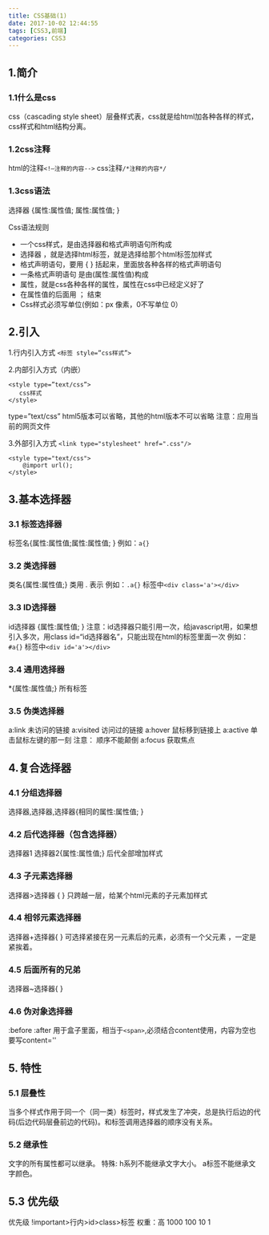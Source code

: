 ```yaml
---
title: CSS基础(1)
date: 2017-10-02 12:44:55
tags: [CSS3,前端]
categories: CSS3
---
```


##	1.简介
###	1.1什么是css
css（cascading style sheet）层叠样式表，css就是给html加各种各样的样式，css样式和html结构分离。

###	1.2css注释
html的注释`<!—注释的内容-->`
css注释`/*注释的内容*/` 

###	1.3css语法
选择器 {属性:属性值; 属性:属性值; }

Css语法规则
+	一个css样式，是由选择器和格式声明语句所构成
+	选择器 ，就是选择html标签，就是选择给那个html标签加样式
+	格式声明语句，要用 {  } 括起来，里面放各种各样的格式声明语句
+	一条格式声明语句 是由(属性:属性值)构成
+	属性，就是css各种各样的属性，属性在css中已经定义好了
+	在属性值的后面用 ； 结束
+	Css样式必须写单位(例如：px 像素，0不写单位 0）

##	2.引入
1.行内引入方式
`<标签 style=”css样式”>`

2.内部引入方式（内嵌）
```
<style type=”text/css”>
   css样式
</style>
```
type=”text/css” html5版本可以省略，其他的html版本不可以省略
注意：应用当前的网页文件

3.外部引入方式
`<link type="stylesheet" href=".css"/>`
```
<style type="text/css">	
	@import url();
</style>
```

##	3.基本选择器
###	3.1	标签选择器
标签名{属性:属性值;属性:属性值;  }
例如：`a{}`

###	3.2 类选择器
类名{属性:属性值;}
类用 .   表示
例如：`.a{}`  标签中`<div class='a'></div>`

###	3.3 ID选择器
id选择器 {属性:属性值;  }
注意：id选择器只能引用一次，给javascript用，如果想引入多次，用class
id=“id选择器名”，只能出现在html的标签里面一次
例如：`#a{}`  标签中`<div id='a'></div>`

###	3.4 通用选择器
*{属性:属性值;}
所有标签

###	3.5 伪类选择器
a:link 未访问的链接 
a:visited 访问过的链接
a:hover 鼠标移到链接上
a:active 单击鼠标左键的那一刻
注意： 顺序不能颠倒
a:focus  获取焦点

##	4.复合选择器
###	4.1	分组选择器
选择器,选择器,选择器{相同的属性:属性值;  }

###	4.2	后代选择器（包含选择器）
选择器1 选择器2{属性:属性值;}
后代全部增加样式

###	4.3 子元素选择器
选择器>选择器 {  }
只跨越一层，给某个html元素的子元素加样式

###	4.4 相邻元素选择器
选择器+选择器{  }
可选择紧接在另一元素后的元素，必须有一个父元素 ，一定是紧挨着。

###	4.5 后面所有的兄弟
选择器~选择器{  }

###	4.6 伪对象选择器
:before
:after
用于盒子里面，相当于`<span>`,必须结合content使用，内容为空也要写content=''

##	5. 特性
### 5.1 层叠性 ###
当多个样式作用于同一个（同一类）标签时，样式发生了冲突，总是执行后边的代码(后边代码层叠前边的代码)。和标签调用选择器的顺序没有关系。

### 5.2 继承性 ###
文字的所有属性都可以继承。
特殊:
h系列不能继承文字大小。
a标签不能继承文字颜色。
##	5.3 优先级
优先级
!important>行内>id>class>标签
权重：高 1000 100 10 1